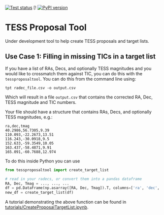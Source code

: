 <a href="https://github.com/tessgi/tessproposaltool/actions/workflows/tests.yml"><img src="https://github.com/tessgi/tessproposaltool/workflows/pytest/badge.svg" alt="Test status"/></a> [!
[![PyPI version](https://badge.fury.io/py/tessproposaltool.svg)](https://badge.fury.io/py/tessproposaltool)

# TESS Proposal Tool

Under development tool to help create TESS proposals and target lists.

## Use Case 1: Filling in missing TICs in a target list

If you have a list of RAs, Decs, and optionally TESS magnitudes and you would like to crossmatch them against TIC, you can do this with the `tessproposaltool`. You can do this from the command line using:

```shell
tpt radec_file.csv -o output.csv
```

Which will result in a file `output.csv` that contains the corrected RA, Dec, TESS magnitude and TIC numbers.

Your file should have a structure that contains RAs, Decs, and optionally TESS magnitudes, e.g.:

```shell
ra,dec,tmag
40.2986,56.7305,9.39
110.093,-22.2673,13.51
116.243,-30.0918,9.5
152.633,-59.3549,10.05
163.437,-58.4871,9.91
165.091,-60.7688,12.974
```

To do this inside Python you can use

```python
from tessproposaltool import create_target_list

# read in your radecs, or convert them into a pandas dataframe
RA, Dec, Tmag = ..., ..., ...
df = pd.DataFrame(np.asarray([RA, Dec, Tmag]).T, columns=['ra', 'dec', 'tmag'])
new_df = create_target_list(df)
```

A tutorial demonstrating the above function can be found in <a href="https://github.com/tessgi/tessproposaltool/blob/main/tutorials/CreateProposalTargetList.ipynb">tutorials/CreateProposalTargetList.ipynb</a>. 